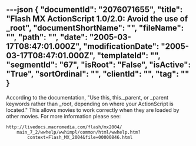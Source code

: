 ---json
{
  "documentId": "2076071655",
  "title": "Flash MX ActionScript 1.0/2.0: Avoid the use of _root",
  "documentShortName": "",
  "fileName": "",
  "path": "",
  "date": "2005-03-17T08:47:01.000Z",
  "modificationDate": "2005-03-17T08:47:01.000Z",
  "templateId": "",
  "segmentId": "67",
  "isRoot": "False",
  "isActive": "True",
  "sortOrdinal": "",
  "clientId": "",
  "tag": ""
}
---

According to the documentation, &quot;Use this, this._parent, or _parent keywords rather than _root, depending on where your ActionScript is located.&quot; This allows movies to work correctly when they are loaded by other movies. For more information please see:

    http://livedocs.macromedia.com/flash/mx2004/
        main_7_2/wwhelp/wwhimpl/common/html/wwhelp.htm?
            context=Flash_MX_2004&file=00000846.html
